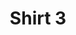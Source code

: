 ---
image: 'http://www.w3.org/2000/svg'
title: 'Shirt 3'
price: '$20.000'
size: ["L", "XL", "XXL"]
---